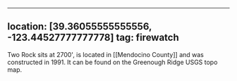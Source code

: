 
---
location: [39.36055555555556, -123.44527777777778]
tag: firewatch
---

Two Rock sits at 2700', is located in [[Mendocino County]] and was constructed in 1991. It can be found on the Greenough Ridge USGS topo map.
